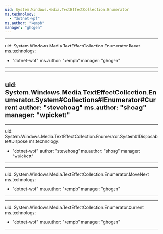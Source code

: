 ```yaml
---
uid: System.Windows.Media.TextEffectCollection.Enumerator
ms.technology: 
  - "dotnet-wpf"
ms.author: "kempb"
manager: "ghogen"
---
```


---
uid: System.Windows.Media.TextEffectCollection.Enumerator.Reset
ms.technology: 
  - "dotnet-wpf"
ms.author: "kempb"
manager: "ghogen"
---

---
uid: System.Windows.Media.TextEffectCollection.Enumerator.System#Collections#IEnumerator#Current
author: "stevehoag"
ms.author: "shoag"
manager: "wpickett"
---

---
uid: System.Windows.Media.TextEffectCollection.Enumerator.System#IDisposable#Dispose
ms.technology: 
  - "dotnet-wpf"
author: "stevehoag"
ms.author: "shoag"
manager: "wpickett"
---

---
uid: System.Windows.Media.TextEffectCollection.Enumerator.MoveNext
ms.technology: 
  - "dotnet-wpf"
ms.author: "kempb"
manager: "ghogen"
---

---
uid: System.Windows.Media.TextEffectCollection.Enumerator.Current
ms.technology: 
  - "dotnet-wpf"
ms.author: "kempb"
manager: "ghogen"
---
